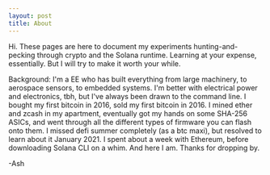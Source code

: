 ```yaml
---
layout: post
title: About
---
```


Hi. These pages are here to document my experiments hunting-and-pecking through crypto and the Solana runtime.
Learning at your expense, essentially. But I will try to make it worth your while. 

Background: I'm a EE who has built everything from large machinery, to aerospace sensors, to embedded systems.
I'm better with electrical power and electronics, tbh, but I've always been drawn to the command line. I bought my first bitcoin
in 2016, sold my first bitcoin in 2016. I mined ether and zcash in my apartment, eventually got my hands on some SHA-256 ASICs,
and went through all the different types of firmware you can flash onto them. I missed defi summer completely (as a btc maxi), but 
resolved to learn about it January 2021. I spent about a week with Ethereum, before downloading Solana CLI on a whim. And here I am. Thanks for dropping by.

-Ash

